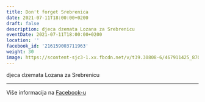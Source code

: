 ```yaml
---
title: Don't forget Srebrenica
date: 2021-07-11T18:00:00+0200
draft: false
description: djeca dzemata Lozana za Srebrenicu
eventDate: 2021-07-11T18:00:00+0200
location: ''
facebook_id: '216159003711963'
weight: 30
image: https://scontent-sjc3-1.xx.fbcdn.net/v/t39.30808-6/467911425_8702124949883247_8451066247417132989_n.jpg?_nc_cat=103&ccb=1-7&_nc_sid=9e60e4&_nc_ohc=vAsShlgLGckQ7kNvwFMj_Xv&_nc_oc=Adk-wsAlg5T7M19afApjOn2yZ4numKlbJEzhf_gB93fydfdqAwLdl3CuOT4uxQMchCQ&_nc_zt=23&_nc_ht=scontent-sjc3-1.xx&edm=ABTKTjYEAAAA&_nc_gid=R9jwrYjJdjuPNB8wqrvP4Q&oh=00_AfRBQYoFVeF3QuOFuAetMLJZNl1fCUyAh1bmt6kAUc6yfw&oe=6888E159
---
```


djeca dzemata Lozana za Srebrenicu

---

Više informacija na [Facebook-u](https://facebook.com/events/216159003711963)